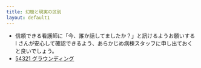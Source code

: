 ```yaml
---
title: 幻聴と現実の区別
layout: default1
---
```

- 信頼できる看護師に「今、誰か話してましたか？」と訊けるようお願いする  
  I さんが安心して確認できるよう、あらかじめ病棟スタッフに申し出ておくと良いでしょう。
- [54321 グラウンディング](../54321)
  